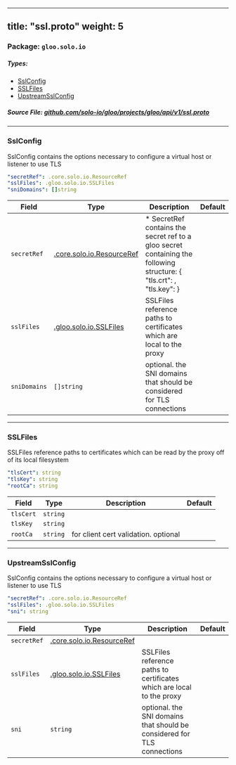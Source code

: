 
---
title: "ssl.proto"
weight: 5
---

<!-- Code generated by solo-kit. DO NOT EDIT. -->


### Package: `gloo.solo.io` 
##### Types:


- [SslConfig](#SslConfig)
- [SSLFiles](#SSLFiles)
- [UpstreamSslConfig](#UpstreamSslConfig)
  



##### Source File: [github.com/solo-io/gloo/projects/gloo/api/v1/ssl.proto](https://github.com/solo-io/gloo/blob/master/projects/gloo/api/v1/ssl.proto)





---
### <a name="SslConfig">SslConfig</a>

 
SslConfig contains the options necessary to configure a virtual host or listener to use TLS

```yaml
"secretRef": .core.solo.io.ResourceRef
"sslFiles": .gloo.solo.io.SSLFiles
"sniDomains": []string

```

| Field | Type | Description | Default |
| ----- | ---- | ----------- |----------- | 
| `secretRef` | [.core.solo.io.ResourceRef](../../../../../../solo-kit/api/v1/ref.proto.sk#ResourceRef) | * SecretRef contains the secret ref to a gloo secret containing the following structure: { "tls.crt": <ca chain data...>, "tls.key": <private key data...> } |  |
| `sslFiles` | [.gloo.solo.io.SSLFiles](../ssl.proto.sk#SSLFiles) | SSLFiles reference paths to certificates which are local to the proxy |  |
| `sniDomains` | `[]string` | optional. the SNI domains that should be considered for TLS connections |  |




---
### <a name="SSLFiles">SSLFiles</a>

 
SSLFiles reference paths to certificates which can be read by the proxy off of its local filesystem

```yaml
"tlsCert": string
"tlsKey": string
"rootCa": string

```

| Field | Type | Description | Default |
| ----- | ---- | ----------- |----------- | 
| `tlsCert` | `string` |  |  |
| `tlsKey` | `string` |  |  |
| `rootCa` | `string` | for client cert validation. optional |  |




---
### <a name="UpstreamSslConfig">UpstreamSslConfig</a>

 
SslConfig contains the options necessary to configure a virtual host or listener to use TLS

```yaml
"secretRef": .core.solo.io.ResourceRef
"sslFiles": .gloo.solo.io.SSLFiles
"sni": string

```

| Field | Type | Description | Default |
| ----- | ---- | ----------- |----------- | 
| `secretRef` | [.core.solo.io.ResourceRef](../../../../../../solo-kit/api/v1/ref.proto.sk#ResourceRef) |  |  |
| `sslFiles` | [.gloo.solo.io.SSLFiles](../ssl.proto.sk#SSLFiles) | SSLFiles reference paths to certificates which are local to the proxy |  |
| `sni` | `string` | optional. the SNI domains that should be considered for TLS connections |  |





<!-- Start of HubSpot Embed Code -->
<script type="text/javascript" id="hs-script-loader" async defer src="//js.hs-scripts.com/5130874.js"></script>
<!-- End of HubSpot Embed Code -->

